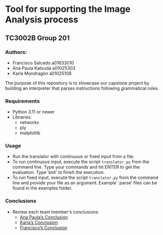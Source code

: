 
# Tool for supporting the Image Analysis process
## TC3002B Group 201

### Authors:
- Francisco Salcedo a01633010
- Ana Paula Katsuda a01025303
- Karla Mondragón a01025108

The purpose of this repository is to showcase our capstone project by building an interpreter that parses instructions following grammatical rules.

### Requirements
- Python 3.11 or newer
- Libraries:
  - networkx
  - ply
  - matplotlib

### Usage
- Run the translator with continuous or fixed input from a file.
- To run continuous input, execute the script `translator.py` from the command line. Type your commands and hit ENTER to get the evaluation. Type ‘exit’ to finish the execution.
- To run fixed input, execute the script `translator.py` from the command line and provide your file as an argument. Example ‘.parse’ files can be found in the examples folder.

### Conclusions
- Review each team member's conclusions:
  - [Ana Paula’s Conclusion](https://drive.google.com/drive/folders/1aMfopWPNF-AZ6en1UfIyckIQsRdDCeKT)
  - [Karla’s Conclusion](https://drive.google.com/drive/folders/1Tsp2v7XhuT_m9CZHz4g_thXjvnlIUjN9?usp=sharing)
  - [Francisco’s Conclusion](https://drive.google.com/file/d/1geWnaYP_oXW1OjPPreW5h8olUIvY272b/view?usp=sharing)
